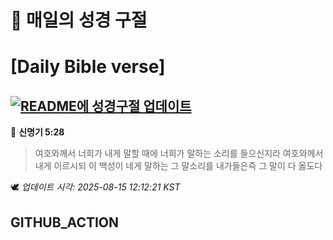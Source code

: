 # 🙏 매일의 성경 구절
# [Daily Bible verse]
## [![README에 성경구절 업데이트](https://github.com/DONGSUKA/first_test/actions/workflows/update-readme-bible.yml/badge.svg)](https://github.com/DONGSUKA/first_test/actions/workflows/update-readme-bible.yml)
<!-- START_BIBLE_VERSE -->
📖 **신명기 5:28**
> 여호와께서 너희가 내게 말할 때에 너희가 말하는 소리를 들으신지라 여호와께서 내게 이르시되 이 백성이 네게 말하는 그 말소리를 내가들은즉 그 말이 다 옳도다

🕊️ _업데이트 시각: 2025-08-15 12:12:21 KST_
  <!-- END_BIBLE_VERSE -->
## GITHUB_ACTION
